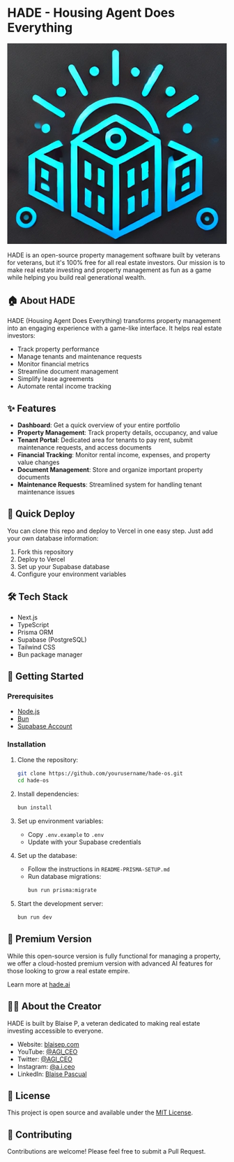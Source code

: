 # HADE - Housing Agent Does Everything

![HADE Logo](/public/images/hade-logo.png)

HADE is an open-source property management software built by veterans for veterans, but it's 100% free for all real estate investors. Our mission is to make real estate investing and property management as fun as a game while helping you build real generational wealth.

## 🏠 About HADE

HADE (Housing Agent Does Everything) transforms property management into an engaging experience with a game-like interface. It helps real estate investors:

- Track property performance
- Manage tenants and maintenance requests
- Monitor financial metrics
- Streamline document management
- Simplify lease agreements
- Automate rental income tracking

## ✨ Features

- **Dashboard**: Get a quick overview of your entire portfolio
- **Property Management**: Track property details, occupancy, and value
- **Tenant Portal**: Dedicated area for tenants to pay rent, submit maintenance requests, and access documents
- **Financial Tracking**: Monitor rental income, expenses, and property value changes
- **Document Management**: Store and organize important property documents
- **Maintenance Requests**: Streamlined system for handling tenant maintenance issues

## 🚀 Quick Deploy

You can clone this repo and deploy to Vercel in one easy step. Just add your own database information:

1. Fork this repository
2. Deploy to Vercel
3. Set up your Supabase database
4. Configure your environment variables

## 🛠️ Tech Stack

- Next.js
- TypeScript
- Prisma ORM
- Supabase (PostgreSQL)
- Tailwind CSS
- Bun package manager

## 🔧 Getting Started

### Prerequisites

- [Node.js](https://nodejs.org/)
- [Bun](https://bun.sh/)
- [Supabase Account](https://supabase.com/)

### Installation

1. Clone the repository:

   ```bash
   git clone https://github.com/yourusername/hade-os.git
   cd hade-os
   ```

2. Install dependencies:

   ```bash
   bun install
   ```

3. Set up environment variables:

   - Copy `.env.example` to `.env`
   - Update with your Supabase credentials

4. Set up the database:

   - Follow the instructions in `README-PRISMA-SETUP.md`
   - Run database migrations:
     ```bash
     bun run prisma:migrate
     ```

5. Start the development server:
   ```bash
   bun run dev
   ```

## 🌟 Premium Version

While this open-source version is fully functional for managing a property, we offer a cloud-hosted premium version with advanced AI features for those looking to grow a real estate empire.

Learn more at [hade.ai](https://hade.ai)

## 👨‍💻 About the Creator

HADE is built by Blaise P, a veteran dedicated to making real estate investing accessible to everyone.

- Website: [blaisep.com](https://blaisep.com)
- YouTube: [@AGI_CEO](https://www.youtube.com/@AGI_CEO)
- Twitter: [@AGI_CEO](https://twitter.com/AGI_CEO)
- Instagram: [@a.i.ceo](https://www.instagram.com/a.i.ceo)
- LinkedIn: [Blaise Pascual](https://www.linkedin.com/in/blaise-pascual-62111924b/)

## 📄 License

This project is open source and available under the [MIT License](LICENSE).

## 🙏 Contributing

Contributions are welcome! Please feel free to submit a Pull Request.
